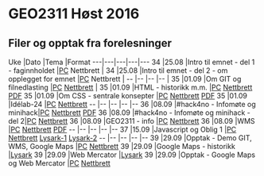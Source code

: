 # GEO2311 Høst 2016

## Filer og opptak fra forelesninger

Uke |Dato |Tema |Format
---|---|---|---|---
34 |25.08 |Intro til emnet - del 1 - faginnholdet |[PC](https://screencast.uninett.no/relay/ansatt/sverreshig.no/2016/25.08/2520067/GEO2311_-_Intro_til_temaet_-_del_1_-_20160825_100520_39.html) Nettbrett |
34 |25.08 |Intro til emnet - del 2 - om opplegget for emnet |[PC](https://screencast.uninett.no/relay/ansatt/sverreshig.no/2016/25.08/2852800/GEO2311_-_Intro_del_2_-_20160825_110546_39.html) Nettbrett |
 -- |-- |-- |-- |
35 |01.09 |Om GIT og filnedlasting |[PC](https://screencast.uninett.no/relay/ansatt/sverreshig.no/2016/01.09/1696800/GEO2311_-_om_GIT_-_20160901_094959_39.html) [Nettbrett](https://screencast.uninett.no/relay/ansatt/sverreshig.no/2016/01.09/1696800/GEO2311_-_om_GIT_-_20160901_094959_36.html) |
35 |01.09 |HTML - historikk m.m. |[PC](https://screencast.uninett.no/relay/ansatt/sverreshig.no/2016/01.09/1250067/GEO2311_HTML-historikk_-_20160901_131420_39.html) [Nettbrett](https://screencast.uninett.no/relay/ansatt/sverreshig.no/2016/01.09/1250067/GEO2311_HTML-historikk_-_20160901_131420_36.html) [PDF](./docs/www.pdf)
35 |01.09 |Om CSS - sentrale konsepter |[PC](https://screencast.uninett.no/relay/ansatt/sverreshig.no/2016/01.09/1987000/GEO2311_-_CSS_-_20160901_142755_39.html) [Nettbrett](https://screencast.uninett.no/relay/ansatt/sverreshig.no/2016/01.09/1987000/GEO2311_-_CSS_-_20160901_142755_36.html) [PDF](./docs/CSS.pdf)
35 |01.09 |Idélab-24 |[PC](https://screencast.uninett.no/relay/ansatt/sverreshig.no/2016/01.09/955667/GEO2311_Idelab_-_20160901_133258_39.html) [Nettbrett](https://screencast.uninett.no/relay/ansatt/sverreshig.no/2016/01.09/955667/GEO2311_Idelab_-_20160901_133258_36.html)
 -- |-- |-- |-- |--
36 |08.09 |#hack4no - Infomøte og minihack|[PC](https://screencast.uninett.no/relay/ansatt/sverreshig.no/2016/08.09/750333/Hack4no-Kartverket_-_20160908_093449_39.html) [Nettbrett](https://screencast.uninett.no/relay/ansatt/sverreshig.no/2016/08.09/750333/Hack4no-Kartverket_-_20160908_093449_36.html) [PDF](./docs/Minihackathon-h2016.pdf)
36 |08.09 |#hack4no - Infomøte og minihack - del 2|[PC](https://screencast.uninett.no/relay/ansatt/sverreshig.no/2016/08.09/4525067/Hack4no_-_del_2_-_20160908_113253_39.html) [Nettbrett](https://screencast.uninett.no/relay/ansatt/sverreshig.no/2016/08.09/4525067/Hack4no_-_del_2_-_20160908_113253_36.html)
36 |08.09 |GEO2311 - info |[PC](https://screencast.uninett.no/relay/ansatt/sverreshig.no/2016/08.09/649733/GEO2311_-_Info_-_uke_36_-_20160908_132722_39.html) [Nettbrett](https://screencast.uninett.no/relay/ansatt/sverreshig.no/2016/08.09/649733/GEO2311_-_Info_-_uke_36_-_20160908_132722_36.html)
36 |08.09 |WMS |[PC](https://screencast.uninett.no/relay/ansatt/sverreshig.no/2016/08.09/1488799/GEO2311_-_WMS_-_20160908_135304_39.html) [Nettbrett](https://screencast.uninett.no/relay/ansatt/sverreshig.no/2016/08.09/1488799/GEO2311_-_WMS_-_20160908_135304_36.html) [PDF](./docs/WMS.pdf)
 -- |-- |-- |-- |--
37 |15.09 |Javascript og Oblig 1 |[PC](https://screencast.uninett.no/relay/ansatt/sverreshig.no/2016/15.09/3320067/GEO2311_-_Javascript_1_-_20160915_141737_39.html) [Nettbrett](https://screencast.uninett.no/relay/ansatt/sverreshig.no/2016/15.09/3320067/GEO2311_-_Javascript_1_-_20160915_141737_36.html) [Lysark-1](http://slides.com/sverres/geo2311-javascript-1-30-37/fullscreen) [Lysark-2](http://slides.com/sverres/geo2311-javascript-2-29-38/fullscreen)
-- |-- |-- |-- |--
39 |29.09 |Opptak - Demo GIT, WMS, Google Maps |[PC](https://screencast.uninett.no/relay/ansatt/sverreshig.no/2016/29.09/3673200/GE2311_-_uke-39-praktisk_-_20160929_112756_39.html) [Nettbrett](https://screencast.uninett.no/relay/ansatt/sverreshig.no/2016/29.09/3673200/GE2311_-_uke-39-praktisk_-_20160929_112756_36.html)
39 |29.09 |Google Maps - historikk |[Lysark](http://slides.com/sverres/geo2311-google-maps/fullscreen)
39 |29.09 |Web Mercator |[Lysark](http://slides.com/sverres/geo2311-webmercator-h2015/fullscreen)
39 |29.09 |Opptak - Google Maps og Web Mercator |[PC]() [Nettbrett]()
